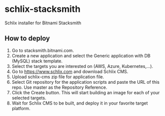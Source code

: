 # schlix-stacksmith

Schlix installer for Bitnami Stacksmith

## How to deploy

1. Go to stacksmith.bitnami.com.
2. Create a new application and select the Generic application with DB (MySQL) stack template.
3. Select the targets you are interested on (AWS, Azure, Kubernetes,...).
4. Go to https://www.schlix.com and download Schlix CMS.
5. Upload schlix-cms zip file for application file.
5. Select Git repository for the application scripts and paste the URL of this repo. Use master as the Repository Reference.
6. Click the Create button. This will start building an image for each of your selected targets.
7. Wait for Schlix CMS to be built, and deploy it in your favorite target platform.
